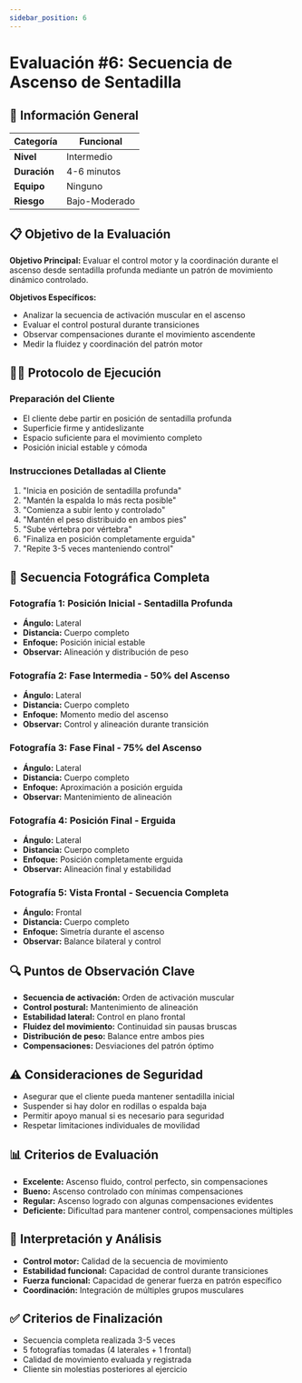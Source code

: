 ```yaml
---
sidebar_position: 6
---
```


# Evaluación #6: Secuencia de Ascenso de Sentadilla

## 🎯 Información General
| **Categoría** | Funcional |
|---|---|
| **Nivel** | Intermedio |
| **Duración** | 4-6 minutos |
| **Equipo** | Ninguno |
| **Riesgo** | Bajo-Moderado |

## 📋 Objetivo de la Evaluación
**Objetivo Principal:** Evaluar el control motor y la coordinación durante el ascenso desde sentadilla profunda mediante un patrón de movimiento dinámico controlado.

**Objetivos Específicos:**
- Analizar la secuencia de activación muscular en el ascenso
- Evaluar el control postural durante transiciones
- Observar compensaciones durante el movimiento ascendente
- Medir la fluidez y coordinación del patrón motor

## 🏃‍♂️ Protocolo de Ejecución

### **Preparación del Cliente**
- El cliente debe partir en posición de sentadilla profunda
- Superficie firme y antideslizante
- Espacio suficiente para el movimiento completo
- Posición inicial estable y cómoda

### **Instrucciones Detalladas al Cliente**
1. "Inicia en posición de sentadilla profunda"
2. "Mantén la espalda lo más recta posible"
3. "Comienza a subir lento y controlado"
4. "Mantén el peso distribuido en ambos pies"
5. "Sube vértebra por vértebra"
6. "Finaliza en posición completamente erguida"
7. "Repite 3-5 veces manteniendo control"

## 📸 Secuencia Fotográfica Completa

### **Fotografía 1: Posición Inicial - Sentadilla Profunda**
- **Ángulo:** Lateral
- **Distancia:** Cuerpo completo
- **Enfoque:** Posición inicial estable
- **Observar:** Alineación y distribución de peso

### **Fotografía 2: Fase Intermedia - 50% del Ascenso**
- **Ángulo:** Lateral
- **Distancia:** Cuerpo completo
- **Enfoque:** Momento medio del ascenso
- **Observar:** Control y alineación durante transición

### **Fotografía 3: Fase Final - 75% del Ascenso**
- **Ángulo:** Lateral
- **Distancia:** Cuerpo completo
- **Enfoque:** Aproximación a posición erguida
- **Observar:** Mantenimiento de alineación

### **Fotografía 4: Posición Final - Erguida**
- **Ángulo:** Lateral
- **Distancia:** Cuerpo completo
- **Enfoque:** Posición completamente erguida
- **Observar:** Alineación final y estabilidad

### **Fotografía 5: Vista Frontal - Secuencia Completa**
- **Ángulo:** Frontal
- **Distancia:** Cuerpo completo
- **Enfoque:** Simetría durante el ascenso
- **Observar:** Balance bilateral y control

## 🔍 Puntos de Observación Clave
- **Secuencia de activación:** Orden de activación muscular
- **Control postural:** Mantenimiento de alineación
- **Estabilidad lateral:** Control en plano frontal
- **Fluidez del movimiento:** Continuidad sin pausas bruscas
- **Distribución de peso:** Balance entre ambos pies
- **Compensaciones:** Desviaciones del patrón óptimo

## ⚠️ Consideraciones de Seguridad
- Asegurar que el cliente pueda mantener sentadilla inicial
- Suspender si hay dolor en rodillas o espalda baja
- Permitir apoyo manual si es necesario para seguridad
- Respetar limitaciones individuales de movilidad

## 📊 Criterios de Evaluación
- **Excelente:** Ascenso fluido, control perfecto, sin compensaciones
- **Bueno:** Ascenso controlado con mínimas compensaciones
- **Regular:** Ascenso logrado con algunas compensaciones evidentes
- **Deficiente:** Dificultad para mantener control, compensaciones múltiples

## 🎯 Interpretación y Análisis
- **Control motor:** Calidad de la secuencia de movimiento
- **Estabilidad funcional:** Capacidad de control durante transiciones
- **Fuerza funcional:** Capacidad de generar fuerza en patrón específico
- **Coordinación:** Integración de múltiples grupos musculares

## ✅ Criterios de Finalización
- Secuencia completa realizada 3-5 veces
- 5 fotografías tomadas (4 laterales + 1 frontal)
- Calidad de movimiento evaluada y registrada
- Cliente sin molestias posteriores al ejercicio
